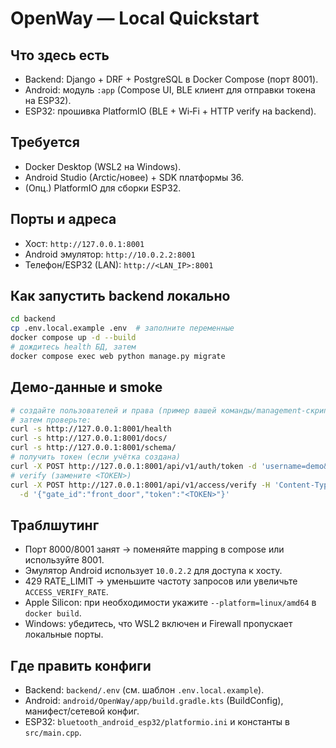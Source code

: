 # OpenWay — Local Quickstart

## Что здесь есть
- Backend: Django + DRF + PostgreSQL в Docker Compose (порт 8001).
- Android: модуль `:app` (Compose UI, BLE клиент для отправки токена на ESP32).
- ESP32: прошивка PlatformIO (BLE + Wi‑Fi + HTTP verify на backend).

## Требуется
- Docker Desktop (WSL2 на Windows).
- Android Studio (Arctic/новее) + SDK платформы 36.
- (Опц.) PlatformIO для сборки ESP32.

## Порты и адреса
- Хост: `http://127.0.0.1:8001`
- Android эмулятор: `http://10.0.2.2:8001`
- Телефон/ESP32 (LAN): `http://<LAN_IP>:8001`

## Как запустить backend локально
```bash
cd backend
cp .env.local.example .env  # заполните переменные
docker compose up -d --build
# дождитесь health БД, затем
docker compose exec web python manage.py migrate
```

## Демо-данные и smoke
```bash
# создайте пользователей и права (пример вашей команды/management-скрипта, если есть)
# затем проверьте:
curl -s http://127.0.0.1:8001/health
curl -s http://127.0.0.1:8001/docs/
curl -s http://127.0.0.1:8001/schema/
# получить токен (если учётка создана)
curl -X POST http://127.0.0.1:8001/api/v1/auth/token -d 'username=demo&password=pass1234'
# verify (замените <TOKEN>)
curl -X POST http://127.0.0.1:8001/api/v1/access/verify -H 'Content-Type: application/json' \
  -d '{"gate_id":"front_door","token":"<TOKEN>"}'
```

## Траблшутинг
- Порт 8000/8001 занят → поменяйте mapping в compose или используйте 8001.
- Эмулятор Android использует `10.0.2.2` для доступа к хосту.
- 429 RATE_LIMIT → уменьшите частоту запросов или увеличьте `ACCESS_VERIFY_RATE`.
- Apple Silicon: при необходимости укажите `--platform=linux/amd64` в `docker build`.
- Windows: убедитесь, что WSL2 включен и Firewall пропускает локальные порты.

## Где править конфиги
- Backend: `backend/.env` (см. шаблон `.env.local.example`).
- Android: `android/OpenWay/app/build.gradle.kts` (BuildConfig), манифест/сетевой конфиг.
- ESP32: `bluetooth_android_esp32/platformio.ini` и константы в `src/main.cpp`.
